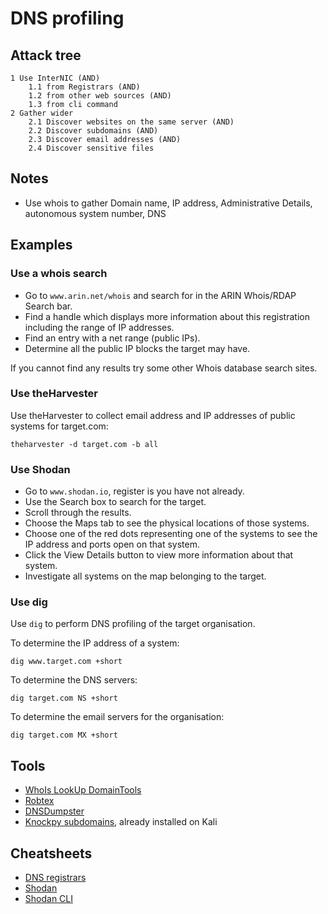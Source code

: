 # DNS profiling

## Attack tree

```text
1 Use InterNIC (AND)
    1.1 from Registrars (AND)
    1.2 from other web sources (AND)
    1.3 from cli command
2 Gather wider
    2.1 Discover websites on the same server (AND)
    2.2 Discover subdomains (AND)
    2.3 Discover email addresses (AND)
    2.4 Discover sensitive files
```

## Notes

* Use whois to gather Domain name, IP address, Administrative Details, autonomous system number, DNS

## Examples

### Use a whois search

* Go to `www.arin.net/whois` and search for <target name> in the ARIN Whois/RDAP Search bar.
* Find a handle which displays more information about this registration including the range of IP addresses.
* Find an entry with a net range (public IPs).
* Determine all the public IP blocks the target may have.

If you cannot find any results try some other Whois database search sites.

### Use theHarvester

Use theHarvester to collect email address and IP addresses of public systems for target.com:

    theharvester -d target.com -b all

### Use Shodan

* Go to `www.shodan.io`, register is you have not already.
* Use the Search box to search for the target.
* Scroll through the results.
* Choose the Maps tab to see the physical locations of those systems.
* Choose one of the red dots representing one of the systems to see the IP address and ports open on that system.
* Click the View Details button to view more information about that system.
* Investigate all systems on the map belonging to the target.

### Use dig

Use `dig` to perform DNS profiling of the target organisation.

To determine the IP address of a system:

    dig www.target.com +short

To determine the DNS servers:

    dig target.com NS +short

To determine the email servers for the organisation:

    dig target.com MX +short

## Tools

* [WhoIs LookUp DomainTools](https://whois.domaintools.com/)
* [Robtex](https://www.robtex.com/)
* [DNSDumpster](https://dnsdumpster.com/)
* [Knockpy subdomains](https://github.com/guelfoweb/knock), already installed on Kali

## Cheatsheets

* [DNS registrars](cheatsheets:docs/reconnaissance/DNS-registrars)
* [Shodan](cheatsheets:docs/reconnaissance/Shodan-cheatsheet)
* [Shodan CLI](cheatsheets:docs/reconnaissance/Shodan-CLI-cheatsheet)
